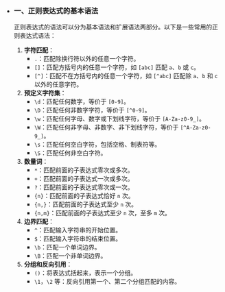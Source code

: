 - ### 一、正则表达式的基本语法

  正则表达式的语法可以分为基本语法和扩展语法两部分。以下是一些常用的正则表达式语法：

  1. **字符匹配**：
     - `.`：匹配除换行符以外的任意一个字符。
     - `[]`：匹配方括号内的任意一个字符，如 `[abc]` 匹配 `a`、`b` 或 `c`。
     - `[^]`：匹配不在方括号内的任意一个字符，如 `[^abc]` 匹配除 `a`、`b` 和 `c` 以外的任意字符。
  2. **预定义字符集**：
     - `\d`：匹配任何数字，等价于 `[0-9]`。
     - `\D`：匹配任何非数字字符，等价于 `[^0-9]`。
     - `\w`：匹配任何字母、数字或下划线字符，等价于 `[A-Za-z0-9_]`。
     - `\W`：匹配任何非字母、非数字、非下划线字符，等价于 `[^A-Za-z0-9_]`。
     - `\s`：匹配任何空白字符，包括空格、制表符等。
     - `\S`：匹配任何非空白字符。
  3. **数量词**：
     - `*`：匹配前面的子表达式零次或多次。
     - `+`：匹配前面的子表达式一次或多次。
     - `?`：匹配前面的子表达式零次或一次。
     - `{n}`：匹配前面的子表达式恰好 `n` 次。
     - `{n,}`：匹配前面的子表达式至少 `n` 次。
     - `{n,m}`：匹配前面的子表达式至少 `n` 次，至多 `m` 次。
  4. **边界匹配**：
     - `^`：匹配输入字符串的开始位置。
     - `$`：匹配输入字符串的结束位置。
     - `\b`：匹配一个单词边界。
     - `\B`：匹配一个非单词边界。
  5. **分组和反向引用**：
     - `()`：将表达式括起来，表示一个分组。
     - `\1`，`\2` 等：反向引用第一个、第二个分组匹配的内容。